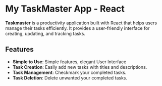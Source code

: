 # My TaskMaster App - React

**Taskmaster** is a productivity application built with React that helps users manage their tasks efficiently. It provides a user-friendly interface for creating, updating, and tracking tasks.

## Features

- **Simple to Use**: Simple features, elegant User Interface
- **Task Creation**: Easily add new tasks with titles and descriptions.
- **Task Management**: Checkmark your completed tasks.
- **Task Deletion**: Delete unwanted your completed tasks.

